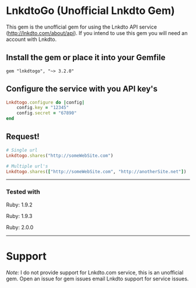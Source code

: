 # LnkdtoGo (Unofficial Lnkdto Gem)
This gem is the unofficial gem for using the Lnkdto API service (http://lnkdto.com/about/api). If you intend to use this gem you will need an account with Lnkdto.


## Install the gem or place it into your Gemfile
```
gem "lnkdtogo", "~> 3.2.0"
```

## Configure the service with you API key's
```ruby
Lnkdtogo.configure do |config|
	config.key = "12345"
	config.secret = "67890"
end
```

## Request!
```ruby
# Single url
Lnkdtogo.shares("http://someWebSite.com")

# Multiple url's
Lnkdtogo.shares(["http://someWebSite.com", "http://anotherSite.net"])
```
----

### Tested with
Ruby: 1.9.2

Ruby: 1.9.3

Ruby: 2.0.0

----

# Support
*Note:* I do not provide support for Lnkdto.com service, this is an unofficial gem. Open an issue for gem issues email Lnkdto support for service issues.